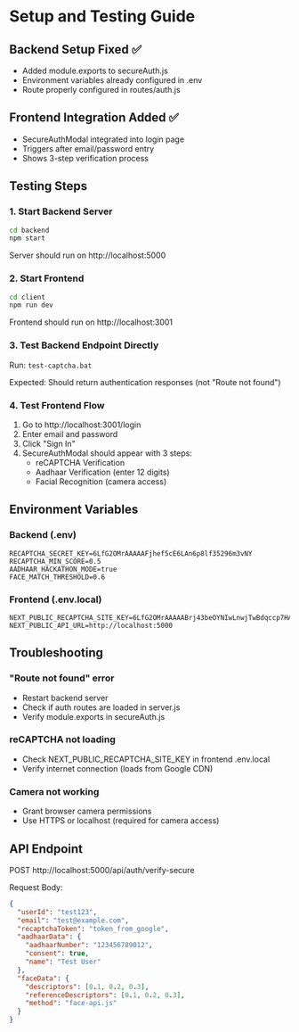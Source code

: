 # Setup and Testing Guide

## Backend Setup Fixed ✅
- Added module.exports to secureAuth.js
- Environment variables already configured in .env
- Route properly configured in routes/auth.js

## Frontend Integration Added ✅
- SecureAuthModal integrated into login page
- Triggers after email/password entry
- Shows 3-step verification process

## Testing Steps

### 1. Start Backend Server
```bash
cd backend
npm start
```
Server should run on http://localhost:5000

### 2. Start Frontend
```bash
cd client
npm run dev
```
Frontend should run on http://localhost:3001

### 3. Test Backend Endpoint Directly
Run: `test-captcha.bat`

Expected: Should return authentication responses (not "Route not found")

### 4. Test Frontend Flow
1. Go to http://localhost:3001/login
2. Enter email and password
3. Click "Sign In"
4. SecureAuthModal should appear with 3 steps:
   - reCAPTCHA Verification
   - Aadhaar Verification (enter 12 digits)
   - Facial Recognition (camera access)

## Environment Variables

### Backend (.env)
```
RECAPTCHA_SECRET_KEY=6LfG2OMrAAAAAFjhef5cE6LAn6p8lf35296m3vNY
RECAPTCHA_MIN_SCORE=0.5
AADHAAR_HACKATHON_MODE=true
FACE_MATCH_THRESHOLD=0.6
```

### Frontend (.env.local)
```
NEXT_PUBLIC_RECAPTCHA_SITE_KEY=6LfG2OMrAAAAABrj43beOYNIwLnwjTwBdqccp7HA
NEXT_PUBLIC_API_URL=http://localhost:5000
```

## Troubleshooting

### "Route not found" error
- Restart backend server
- Check if auth routes are loaded in server.js
- Verify module.exports in secureAuth.js

### reCAPTCHA not loading
- Check NEXT_PUBLIC_RECAPTCHA_SITE_KEY in frontend .env.local
- Verify internet connection (loads from Google CDN)

### Camera not working
- Grant browser camera permissions
- Use HTTPS or localhost (required for camera access)

## API Endpoint
POST http://localhost:5000/api/auth/verify-secure

Request Body:
```json
{
  "userId": "test123",
  "email": "test@example.com",
  "recaptchaToken": "token_from_google",
  "aadhaarData": {
    "aadhaarNumber": "123456789012",
    "consent": true,
    "name": "Test User"
  },
  "faceData": {
    "descriptors": [0.1, 0.2, 0.3],
    "referenceDescriptors": [0.1, 0.2, 0.3],
    "method": "face-api.js"
  }
}
```
